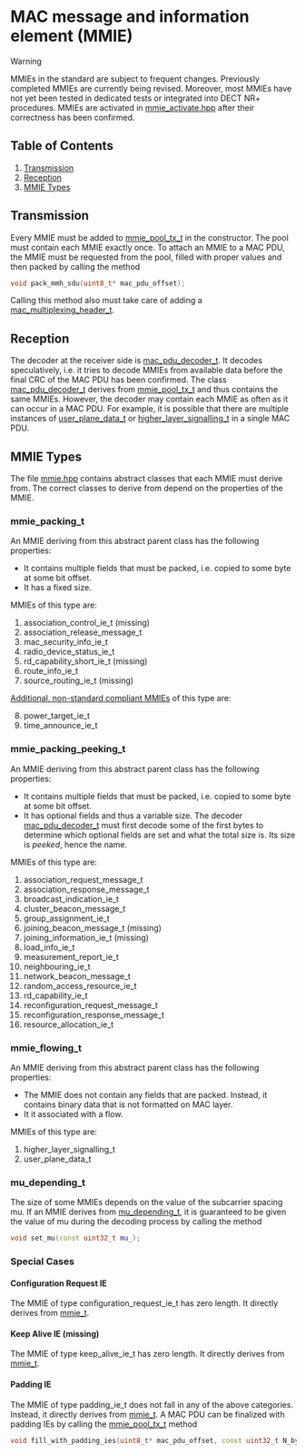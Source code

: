 # MAC message and information element (MMIE)

> [!WARNING]  
> MMIEs in the standard are subject to frequent changes. Previously completed MMIEs are currently being revised. Moreover, most MMIEs have not yet been tested in dedicated tests or integrated into DECT NR+ procedures. MMIEs are activated in [mmie_activate.hpp](mmie_activate.hpp) after their correctness has been confirmed.

## Table of Contents

1. [Transmission](#transmission)
2. [Reception](#reception)
3. [MMIE Types](#mmie-types)

## Transmission

Every MMIE must be added to [mmie_pool_tx_t](mmie_pool_tx.hpp) in the constructor. The pool must contain each MMIE exactly once. To attach an MMIE to a MAC PDU, the MMIE must be requested from the pool, filled with proper values and then packed by calling the method
```C++
void pack_mmh_sdu(uint8_t* mac_pdu_offset);
```
Calling this method also must take care of adding a [mac_multiplexing_header_t](../mac_pdu/mac_multiplexing_header.hpp).

## Reception

The decoder at the receiver side is [mac_pdu_decoder_t](../mac_pdu/mac_pdu_decoder.hpp). It decodes speculatively, i.e. it tries to decode MMIEs from available data before the final CRC of the MAC PDU has been confirmed. The class [mac_pdu_decoder_t](../mac_pdu/mac_pdu_decoder.hpp) derives from [mmie_pool_tx_t](mmie_pool_tx.hpp) and thus contains the same MMIEs. However, the decoder may contain each MMIE as often as it can occur in a MAC PDU. For example, it is possible that there are multiple instances of [user_plane_data_t](user_plane_data.hpp) or [higher_layer_signalling_t](higher_layer_signalling.hpp) in a single MAC PDU.

## MMIE Types

The file [mmie.hpp](mmie.hpp) contains abstract classes that each MMIE must derive from. The correct classes to derive from depend on the properties of the MMIE.

### mmie_packing_t

An MMIE deriving from this abstract parent class has the following properties:

- It contains multiple fields that must be packed, i.e. copied to some byte at some bit offset.
- It has a fixed size.

MMIEs of this type are:

1. association_control_ie_t (missing)
2. association_release_message_t
3. mac_security_info_ie_t
4. radio_device_status_ie_t
5. rd_capability_short_ie_t (missing)
6. route_info_ie_t
7. source_routing_ie_t (missing)

[Additional, non-standard compliant MMIEs](extensions/) of this type are:

8. power_target_ie_t
9. time_announce_ie_t

### mmie_packing_peeking_t

An MMIE deriving from this abstract parent class has the following properties:

- It contains multiple fields that must be packed, i.e. copied to some byte at some bit offset.
- It has optional fields and thus a variable size. The decoder [mac_pdu_decoder_t](../mac_pdu/mac_pdu_decoder.hpp) must first decode some of the first bytes to determine which optional fields are set and what the total size is. Its size is *peeked*, hence the name.

MMIEs of this type are:

1. association_request_message_t 
2. association_response_message_t
3. broadcast_indication_ie_t
4. cluster_beacon_message_t
5. group_assignment_ie_t
6. joining_beacon_message_t (missing)
7. joining_information_ie_t (missing)
8. load_info_ie_t
9. measurement_report_ie_t
10. neighbouring_ie_t
11. network_beacon_message_t
12. random_access_resource_ie_t
13. rd_capability_ie_t
14. reconfiguration_request_message_t
15. reconfiguration_response_message_t
16. resource_allocation_ie_t

### mmie_flowing_t

An MMIE deriving from this abstract parent class has the following properties:

- The MMIE does not contain any fields that are packed. Instead, it contains binary data that is not formatted on MAC layer.
- It it associated with a flow.

MMIEs of this type are:

1. higher_layer_signalling_t
2. user_plane_data_t

### mu_depending_t

The size of some MMIEs depends on the value of the subcarrier spacing mu. If an MMIE derives from [mu_depending_t](mmie.hpp), it is guaranteed to be given the value of mu during the decoding process by calling the method
```C++
void set_mu(const uint32_t mu_);
```

### Special Cases

#### Configuration Request IE

The MMIE of type configuration_request_ie_t has zero length. It directly derives from [mmie_t](mmie.hpp).

#### Keep Alive IE (missing)

The MMIE of type keep_alive_ie_t has zero length. It directly derives from [mmie_t](mmie.hpp).

#### Padding IE

The MMIE of type padding_ie_t does not fall in any of the above categories. Instead, it directly derives from [mmie_t](mmie.hpp). A MAC PDU can be finalized with padding IEs by calling the [mmie_pool_tx_t](mmie_pool_tx.hpp) method
 ```C++
 void fill_with_padding_ies(uint8_t* mac_pdu_offset, const uint32_t N_bytes_to_fill);
```
